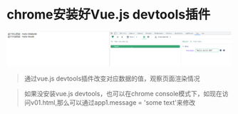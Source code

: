 # chrome安装好Vue.js devtools插件

![Vue.js devtools插件](img/vue-devtools.png)

> 通过vue.js devtools插件改变对应数据的值，观察页面渲染情况

> 如果没安装vue.js devtools，也可以在chrome console模式下，如现在访问v01.html,那么可以通过app1.message = 'some text'来修改